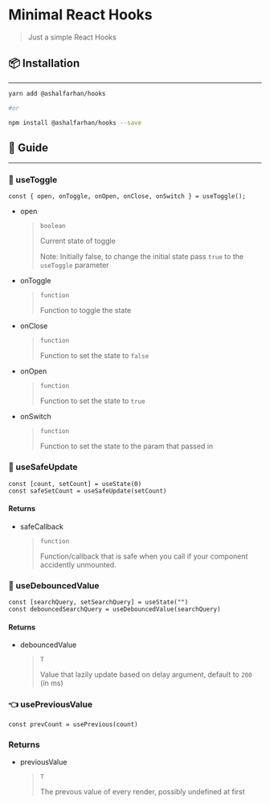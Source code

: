 # Minimal React Hooks

> Just a simple React Hooks

## 📦 Installation

---

```bash
yarn add @ashalfarhan/hooks

#or

npm install @ashalfarhan/hooks --save
```

## 🔧 Guide

---
### 🧲 useToggle

```tsx
const { open, onToggle, onOpen, onClose, onSwitch } = useToggle();
```

- open

  > `boolean`
  >
  > Current state of toggle
  >
  > Note: Initially false, to change the initial state pass `true` to the `useToggle` parameter

- onToggle

  > `function`
  >
  > Function to toggle the state

- onClose

  > `function`
  >
  > Function to set the state to `false`

- onOpen

  > `function`
  >
  > Function to set the state to `true`

- onSwitch

  > `function`
  >
  > Function to set the state to the param that passed in

### 🦺 useSafeUpdate

```tsx
const [count, setCount] = useState(0)
const safeSetCount = useSafeUpdate(setCount)
```
#### Returns
 - safeCallback
    > `function`
    > 
    > Function/callback that is safe when you call if your component accidently unmounted.


### 🦥 useDebouncedValue

```tsx
const [searchQuery, setSearchQuery] = useState("")
const debouncedSearchQuery = useDebouncedValue(searchQuery)
```

#### Returns
 - debouncedValue
    > `T`
    >
    > Value that lazily update based on delay argument, default to `200` (in ms)

### 👈 usePreviousValue
```tsx
const prevCount = usePrevious(count)
```

### Returns
 - previousValue
   > `T`
   >
   > The prevous value of every render, possibly undefined at first